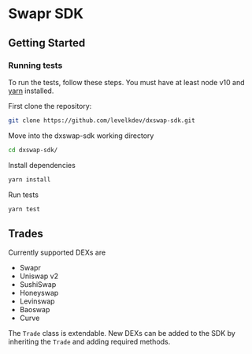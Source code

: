 # Swapr SDK

## Getting Started

### Running tests

To run the tests, follow these steps. You must have at least node v10 and [yarn](https://yarnpkg.com/) installed.

First clone the repository:

```sh
git clone https://github.com/levelkdev/dxswap-sdk.git
```

Move into the dxswap-sdk working directory

```sh
cd dxswap-sdk/
```

Install dependencies

```sh
yarn install
```

Run tests

```sh
yarn test
```

## Trades

Currently supported DEXs are

- Swapr
- Uniswap v2
- SushiSwap
- Honeyswap
- Levinswap
- Baoswap
- Curve

The `Trade` class is extendable. New DEXs can be added to the SDK by inheriting the `Trade` and adding required methods.
